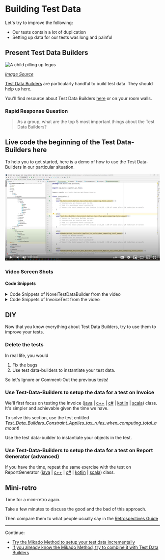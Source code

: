 # Building Test Data

Let's try to improve the following:
* Our tests contain a lot of duplication
* Setting up data for our tests was long and painful

## Present Test Data Builders

![A child pilling up legos](images/child-legos.jpg)

*[Image Source](https://pixabay.com/photos/child-tower-building-blocks-blocks-1864718/)*

[Test Data Builders](./references/Test_Data_Builders.md) are particularly
handful to build test data. They should help us here.

You'll find resource about Test Data Builders 
[here](./references/Test_Data_Builders.md) or on your room walls.

### Rapid Response Question

> As a group, what are the top 5 most important things about the Test Data
> Builders?

## Live code the beginning of the Test Data-Builders here

To help you to get started, here is a demo of how to use the Test Data-Builders in
our particular situation.

[![Video of the beginning of the solution](./images/Test_Data_Builders_YouTube_Video.png)](https://www.youtube.com/watch?v=TpOmhDZgEKc&feature=youtu.be)

### Video Screen Shots

#### Code Snippets

<details>
  <summary markdown='span'>
  Code Snippets of NovelTestDataBuilder from the video
  </summary>

##### NovelTestDataBuilder.java 

  ```java
  package com.murex.tbw.domain.book;
  
  import com.google.common.collect.Lists;
  import com.murex.tbw.domain.country.Language;
  
  public class NovelTestDataBuilder {
      private double price = 10;
  
      public static NovelTestDataBuilder aNovel() {
          return new NovelTestDataBuilder();
      }
  
      public NovelTestDataBuilder costing(double price) {
          this.price = price;
          return this;
      }
  
      public Novel build() {
          return new Novel("Test Data Builders for Dummies", price, null, Language.ENGLISH, Lists.newArrayList());
      }
  }
  ```
</details>

<details>
  <summary markdown='span'>
  Code Snippets of InvoiceTest from the video
  </summary>

##### InvoiceTest.java

  ```java
  package com.murex.tbw.purchase;
  
  import com.murex.tbw.domain.book.NovelTestDataBuilder;
  import org.junit.jupiter.api.Assertions;
  import org.junit.jupiter.api.Test;
  
  import static org.junit.jupiter.api.Assertions.*;

  class InvoiceTest {
      @Test
      void Test_Data_Builders_Constraint_Applies_tax_rules_when_computing_total_amount() {
          Invoice invoice = InvoiceTestDataBuilder.anInvoice()
                  .from(USA)
                  .with(PurchasedBookTestDataBuilder.aPurchasedBook()
                          .of(NovelTestDataBuilder.aNovel()
                                  .costing(50.0)
                                  .build())
                          .build())
                  .build();
          Assertions.assertEquals(50 * 1.15 * 0.98, invoice.computeTotalAmount());
      }
  }
  ```

</details>

## DIY

Now that you know everything about Test Data Builders, try to use them to
improve your tests.

### Delete the tests

In real life, you would

1. Fix the bugs
2. Use test data-builders to instantiate your test data. 

So let's Ignore or Comment-Out the previous tests!

### Use Test-Data-Builders to setup the data for a test on Invoice

We'll first focus on testing the Invoice ([java](../java/src/main/java/com/murex/tbw/purchase/Invoice.java) | [c++](../cpp/src/include/purchase/Invoice.h) | [c#](../csharp/Application/Purchase/Invoice.cs) | [kotlin](../kotlin/src/main/kotlin/com/murex/tbw/purchase/Invoice.kt) | [scala](../scala/src/main/scala/com/murex/tbw/purchase/Invoice.scala)) class.
It's simpler and achievable given the time we have.

To solve this section, use the test entitled *Test_Data_Builders_Constraint_Applies_tax_rules_when_computing_total_amount*!

Use the test data-builder to instantiate your objects in the test.

### Use Test-Data-Builders to setup the data for a test on Report Generator (advanced)

If you have the time, repeat the same exercise with the test on ReportGenerator ([java](../java/src/main/java/com/murex/tbw/report/ReportGenerator.java) | [c++](../cpp/src/include/report/ReportGenerator.h) | [c#](../csharp/Application/Report/ReportGenerator.cs) | [kotlin](../kotlin/src/main/kotlin/com/murex/tbw/report/ReportGenerator.kt) | [scala](../scala/src/main/scala/com/murex/tbw/report/ReportGenerator.scala)) class.

## Mini-retro

Time for a mini-retro again.

Take a few minutes to discuss the good and the bad of this approach.

Then compare them to what people usually say in
the [Retrospectives Guide](./Retrospectives_Guide.md)

----
Continue:
- [Try the Mikado Method to setup your test data incrementally](./4_Mikado_Method.md)
- [If you already know the Mikado Method, try to combine it with Test Data Builders](./5_Mikado_Method_plus_Test_Data_Builders.md)
